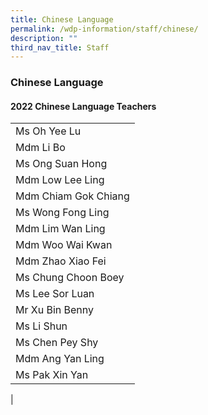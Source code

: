 ```yaml
---
title: Chinese Language
permalink: /wdp-information/staff/chinese/
description: ""
third_nav_title: Staff
---
```

### **Chinese Language**

#### **2022 Chinese Language Teachers**

|  |
|---|
| Ms Oh Yee Lu |
| Mdm Li Bo |
| Ms Ong Suan Hong |
| Mdm Low Lee Ling |
| Mdm Chiam Gok Chiang |
| Ms Wong Fong Ling |
| Mdm Lim Wan Ling |
| Mdm Woo Wai Kwan |
| Mdm Zhao Xiao Fei |
| Ms Chung Choon Boey |
| Ms Lee Sor Luan |
| Mr Xu Bin Benny |
| Ms Li Shun |
| Ms Chen Pey Shy |
| Mdm Ang Yan Ling |
| Ms Pak Xin Yan |
|

